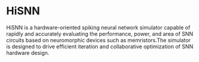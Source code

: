 # HiSNN
HiSNN is a hardware-oriented spiking neural network simulator capable of rapidly and accurately evaluating the performance, power, and area of SNN circuits based on neuromorphic devices such as memristors.The simulator is designed to drive efficient iteration and collaborative optimization of SNN hardware design.
